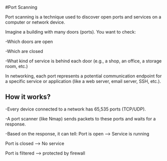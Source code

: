 #Port Scanning

Port scanning is a technique used to discover open ports and services on a computer or network device.

Imagine a building with many doors (ports). You want to check:

-Which doors are open

-Which are closed

-What kind of service is behind each door (e.g., a shop, an office, a storage room, etc.)

In networking, each port represents a potential communication endpoint for a specific service or application (like a web server, email server, SSH, etc.).

## How it works?

-Every device connected to a network has 65,535 ports (TCP/UDP).

-A port scanner (like Nmap) sends packets to these ports and waits for a response.

-Based on the response, it can tell:
Port is open --> Service is running

Port is closed --> No service

Port is filtered --> protected by firewall